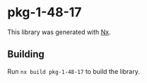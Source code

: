 # pkg-1-48-17

This library was generated with [Nx](https://nx.dev).

## Building

Run `nx build pkg-1-48-17` to build the library.
